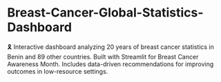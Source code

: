 # Breast-Cancer-Global-Statistics-Dashboard
🎗️ Interactive dashboard analyzing 20 years of breast cancer statistics in Benin and 89 other countries. Built with Streamlit for Breast Cancer Awareness Month. Includes data-driven recommendations for improving outcomes in low-resource settings.
